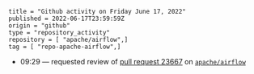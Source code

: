 ```
title = "Github activity on Friday June 17, 2022"
published = 2022-06-17T23:59:59Z
origin = "github"
type = "repository_activity"
repository = [ "apache/airflow",]
tag = [ "repo-apache-airflow",]
```

* 09:29 — requested review of [pull request 23667](https://github.com/apache/airflow/pull/23667) on [`apache/airflow`](https://github.com/apache/airflow)
